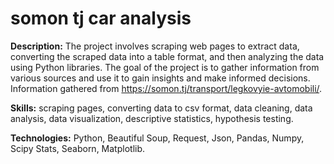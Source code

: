 # somon tj car analysis

__Description:__ The project involves scraping web pages to extract data, converting the scraped data into a table format, and then analyzing the data using Python libraries. The goal of the project is to gather information from various sources and use it to gain insights and make informed decisions. Information gathered from https://somon.tj/transport/legkovyie-avtomobili/.

__Skills:__ scraping pages, converting data to csv format, data cleaning, data analysis, data visualization, descriptive statistics, hypothesis testing.

__Technologies:__ Python, Beautiful Soup, Request, Json, Pandas, Numpy, Scipy Stats, Seaborn, Matplotlib.
